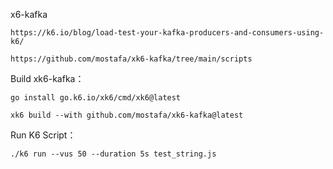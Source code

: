 

x6-kafka
```
https://k6.io/blog/load-test-your-kafka-producers-and-consumers-using-k6/

https://github.com/mostafa/xk6-kafka/tree/main/scripts
```

Build xk6-kafka：
```
go install go.k6.io/xk6/cmd/xk6@latest

xk6 build --with github.com/mostafa/xk6-kafka@latest
```

Run K6 Script：
```
./k6 run --vus 50 --duration 5s test_string.js
```